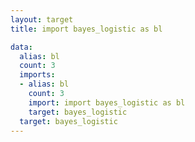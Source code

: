 ```yaml
---
layout: target
title: import bayes_logistic as bl

data:
  alias: bl
  count: 3
  imports:
  - alias: bl
    count: 3
    import: import bayes_logistic as bl
    target: bayes_logistic
  target: bayes_logistic
---
```

